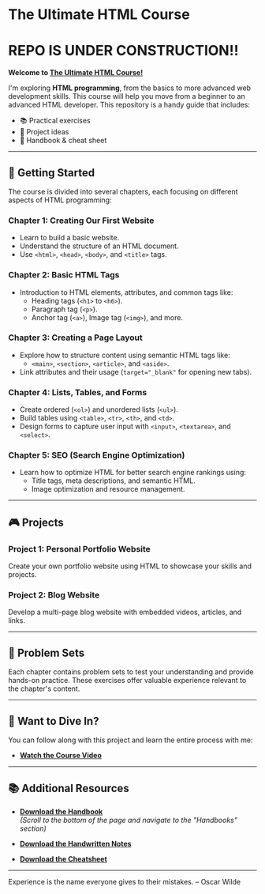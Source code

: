 # The Ultimate HTML Course 
# REPO IS UNDER CONSTRUCTION!!

**Welcome to [**The Ultimate HTML Course!**](https://youtu.be/k2DSi1zGEc8)**  

I'm exploring **HTML programming**, from the basics to more advanced web development skills. This course will help you move from a beginner to an advanced HTML developer. This repository is a handy guide that includes:

- 📚 Practical exercises
- 🚀 Project ideas
- 📄 Handbook & cheat sheet

---

## 📖 **Getting Started**

The course is divided into several chapters, each focusing on different aspects of HTML programming:

### **Chapter 1: Creating Our First Website**
- Learn to build a basic website.
- Understand the structure of an HTML document.
- Use `<html>`, `<head>`, `<body>`, and `<title>` tags.

### **Chapter 2: Basic HTML Tags**
- Introduction to HTML elements, attributes, and common tags like:
  - Heading tags (`<h1>` to `<h6>`).
  - Paragraph tag (`<p>`).
  - Anchor tag (`<a>`), Image tag (`<img>`), and more.

### **Chapter 3: Creating a Page Layout**
- Explore how to structure content using semantic HTML tags like:
  - `<main>`, `<section>`, `<article>`, and `<aside>`.
- Link attributes and their usage (`target="_blank"` for opening new tabs).

### **Chapter 4: Lists, Tables, and Forms**
- Create ordered (`<ol>`) and unordered lists (`<ul>`).
- Build tables using `<table>`, `<tr>`, `<th>`, and `<td>`.
- Design forms to capture user input with `<input>`, `<textarea>`, and `<select>`.

### **Chapter 5: SEO (Search Engine Optimization)**
- Learn how to optimize HTML for better search engine rankings using:
  - Title tags, meta descriptions, and semantic HTML.
  - Image optimization and resource management.

---

## 🎮 **Projects**

### **Project 1: Personal Portfolio Website**
Create your own portfolio website using HTML to showcase your skills and projects.

### **Project 2: Blog Website**
Develop a multi-page blog website with embedded videos, articles, and links.

---

## 📝 **Problem Sets**

Each chapter contains problem sets to test your understanding and provide hands-on practice. These exercises offer valuable experience relevant to the chapter's content.

---

## 🚀 **Want to Dive In?**

You can follow along with this project and learn the entire process with me:

- **[Watch the Course Video](https://youtu.be/k2DSi1zGEc8)**

---

## 📚 **Additional Resources**

- **[Download the Handbook](https://www.codewithharry.com/notes)**  
  _(Scroll to the bottom of the page and navigate to the "Handbooks" section)_

- **[Download the Handwritten Notes](https://www.codewithharry.com/notes)**

- **[Download the Cheatsheet](https://www.codewithharry.com/blogpost/html-cheatsheet/)**

---

Experience is the name everyone gives to their mistakes. – Oscar Wilde

